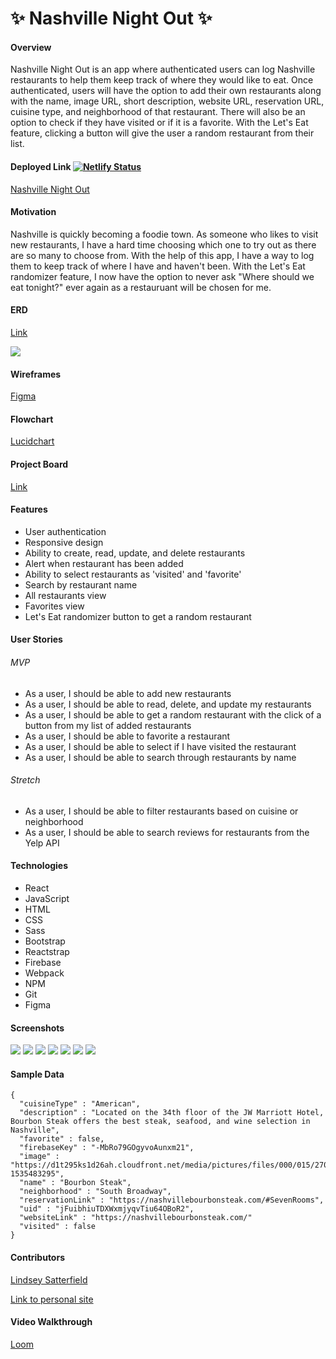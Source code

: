 # &#10024; Nashville Night Out &#10024;

#### Overview
Nashville Night Out is an app where authenticated users can log Nashville restaurants to help them keep track of where they would like to eat. Once authenticated, users will have the option to add their own restaurants along with the name, image URL, short description, website URL, reservation URL, cuisine type, and neighborhood of that restaurant. There will also be an option to check if they have visited or if it is a favorite. With the Let's Eat feature, clicking a button will give the user a random restaurant from their list.

#### Deployed Link [![Netlify Status](https://api.netlify.com/api/v1/badges/53ecb021-3a9c-4e6a-82d1-113c02b1ccd1/deploy-status)](https://app.netlify.com/sites/nashville-night-out/deploys)
[Nashville Night Out](https://nashville-night-out.netlify.app/)

#### Motivation
Nashville is quickly becoming a foodie town. As someone who likes to visit new restaurants, I have a hard time choosing which one to try out as there are so many to choose from. With the help of this app, I have a way to log them to keep track of where I have and haven't been. With the Let's Eat randomizer feature, I now have the option to never ask "Where should we eat tonight?" ever again as a restauruant will be chosen for me.
#### ERD
[Link](https://dbdiagram.io/d/60b16368b29a09603d170c69)

![](./src/assets/screenshots/ERD.png)

#### Wireframes
[Figma](https://www.figma.com/file/H11DfKviLNLKtqCrufo2Sz/Nashville-Night-Out?node-id=0%3A1)

#### Flowchart 
[Lucidchart](https://lucid.app/lucidchart/invitations/accept/inv_ad8032e6-3ee9-49c4-a554-60793c9fd485)

#### Project Board
[Link](https://github.com/lindseysatterfield/nashville-night-out/projects/1)
#### Features
- User authentication
- Responsive design
- Ability to create, read, update, and delete restaurants
- Alert when restaurant has been added
- Ability to select restaurants as 'visited' and 'favorite'
- Search by restaurant name
- All restaurants view
- Favorites view
- Let's Eat randomizer button to get a random restaurant
#### User Stories
###### MVP
- As a user, I should be able to add new restaurants
- As a user, I should be able to read, delete, and update my restaurants
- As a user, I should be able to get a random restaurant with the click of a button from my list of added restaurants
- As a user, I should be able to favorite a restaurant
- As a user, I should be able to select if I have visited the restaurant
- As a user, I should be able to search through restaurants by name

###### Stretch
- As a user, I should be able to filter restaurants based on cuisine or neighborhood
- As a user, I should be able to search reviews for restaurants from the Yelp API

#### Technologies
- React
- JavaScript
- HTML
- CSS
- Sass
- Bootstrap
- Reactstrap
- Firebase
- Webpack
- NPM
- Git
- Figma
#### Screenshots
![](/src/assets/screenshots/landing.png)
![](/src/assets/screenshots/form.png)
![](/src/assets/screenshots/all.png)
![](/src/assets/screenshots/search.png)
![](/src/assets/screenshots/favorites.png)
![](/src/assets/screenshots/eat.png)
![](/src/assets/screenshots/mobile.png)

#### Sample Data
```
{
  "cuisineType" : "American",
  "description" : "Located on the 34th floor of the JW Marriott Hotel, Bourbon Steak offers the best steak, seafood, and wine selection in Nashville",
  "favorite" : false,
  "firebaseKey" : "-MbRo79GOgyvoAunxm21",
  "image" : "https://d1t295ks1d26ah.cloudfront.net/media/pictures/files/000/015/270/xlarge_desktop/Bourbon_Steak_Nashville_food3.jpg?1535483295",
  "name" : "Bourbon Steak",
  "neighborhood" : "South Broadway",
  "reservationLink" : "https://nashvillebourbonsteak.com/#SevenRooms",
  "uid" : "jFuibhiuTDXWxmjyqvTiu64OBoR2",
  "websiteLink" : "https://nashvillebourbonsteak.com/"
  "visited" : false
}
```
#### Contributors
[Lindsey Satterfield](https://github.com/lindseysatterfield)

[Link to personal site](lindseysatterfield.com)
#### Video Walkthrough
[Loom]()
